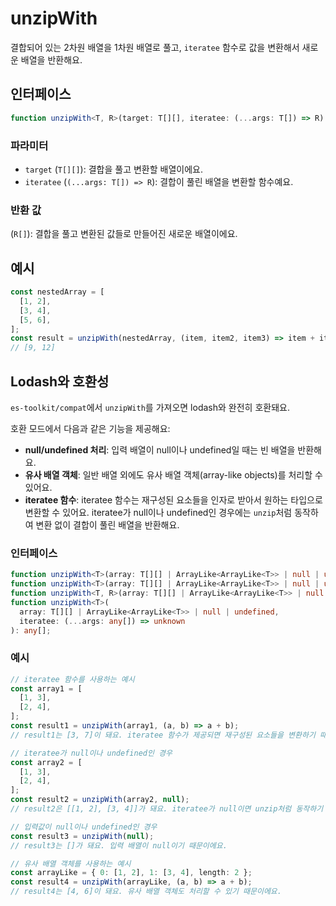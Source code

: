 # unzipWith

결합되어 있는 2차원 배열을 1차원 배열로 풀고, `iteratee` 함수로 값을 변환해서 새로운 배열을 반환해요.

## 인터페이스

```typescript
function unzipWith<T, R>(target: T[][], iteratee: (...args: T[]) => R): R[];
```

### 파라미터

- `target` (`T[][]`): 결합을 풀고 변환할 배열이에요.
- `iteratee` (`(...args: T[]) => R`): 결합이 풀린 배열을 변환할 함수예요.

### 반환 값

(`R[]`): 결합을 풀고 변환된 값들로 만들어진 새로운 배열이에요.

## 예시

```typescript
const nestedArray = [
  [1, 2],
  [3, 4],
  [5, 6],
];
const result = unzipWith(nestedArray, (item, item2, item3) => item + item2 + item3);
// [9, 12]
```

## Lodash와 호환성

`es-toolkit/compat`에서 `unzipWith`를 가져오면 lodash와 완전히 호환돼요.

호환 모드에서 다음과 같은 기능을 제공해요:

- **null/undefined 처리**: 입력 배열이 null이나 undefined일 때는 빈 배열을 반환해요.
- **유사 배열 객체**: 일반 배열 외에도 유사 배열 객체(array-like objects)를 처리할 수 있어요.
- **iteratee 함수**: iteratee 함수는 재구성된 요소들을 인자로 받아서 원하는 타입으로 변환할 수 있어요. iteratee가 null이나 undefined인 경우에는 `unzip`처럼 동작하여 변환 없이 결합이 풀린 배열을 반환해요.

### 인터페이스

```typescript
function unzipWith<T>(array: T[][] | ArrayLike<ArrayLike<T>> | null | undefined): T[][];
function unzipWith<T>(array: T[][] | ArrayLike<ArrayLike<T>> | null | undefined, iteratee?: null): T[][];
function unzipWith<T, R>(array: T[][] | ArrayLike<ArrayLike<T>> | null | undefined, iteratee: (...args: T[]) => R): R[];
function unzipWith<T>(
  array: T[][] | ArrayLike<ArrayLike<T>> | null | undefined,
  iteratee: (...args: any[]) => unknown
): any[];
```

### 예시

```typescript
// iteratee 함수를 사용하는 예시
const array1 = [
  [1, 3],
  [2, 4],
];
const result1 = unzipWith(array1, (a, b) => a + b);
// result1는 [3, 7]이 돼요. iteratee 함수가 제공되면 재구성된 요소들을 변환하기 때문이에요.

// iteratee가 null이나 undefined인 경우
const array2 = [
  [1, 3],
  [2, 4],
];
const result2 = unzipWith(array2, null);
// result2은 [[1, 2], [3, 4]]가 돼요. iteratee가 null이면 unzip처럼 동작하기 때문이에요.

// 입력값이 null이나 undefined인 경우
const result3 = unzipWith(null);
// result3는 []가 돼요. 입력 배열이 null이기 때문이에요.

// 유사 배열 객체를 사용하는 예시
const arrayLike = { 0: [1, 2], 1: [3, 4], length: 2 };
const result4 = unzipWith(arrayLike, (a, b) => a + b);
// result4는 [4, 6]이 돼요. 유사 배열 객체도 처리할 수 있기 때문이에요.
```
